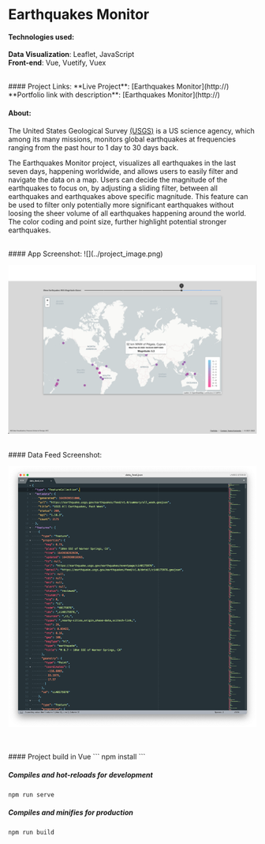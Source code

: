 # Earthquakes Monitor

#### Technologies used:
**Data Visualization**: Leaflet, JavaScript<br>
**Front-end**: Vue, Vuetify, Vuex

<br>
#### Project Links:
**Live Project**: [Earthquakes Monitor](http://) <br>
**Portfolio link with description**: [Earthquakes Monitor](http://) 

#### About:
The United States Geological Survey [(USGS)](https://earthquake.usgs.gov/earthquakes/feed/v1.0/csv.php) is a US science agency, which among its many missions, monitors global earthquakes at frequencies ranging from the past hour to 1 day to 30 days back.

The Earthquakes Monitor project, visualizes all earthquakes in the last seven days, happening worldwide, and allows users to easily filter and navigate the data on a map. Users can decide the magnitude of the earthquakes to focus on, by adjusting a sliding filter, between all earthquakes and earthquakes above specific magnitude. This feature can be used to filter only potentially more significant earthquakes without loosing the sheer volume of all earthquakes happening around the world. The color coding and point size, further highlight potential stronger earthquakes.

<br>
#### App Screenshot:
![](../project_image.png)

![](../project_image_3.png)

<br>
#### Data Feed Screenshot:

![](../data_feed.png)


<br>
<br>
#### Project build in Vue
```
npm install
```

##### Compiles and hot-reloads for development
```
npm run serve
```

##### Compiles and minifies for production
```
npm run build
```